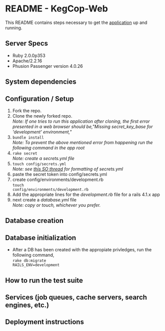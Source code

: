 # README - KegCop-Web
This README contains steps necessary to get the [application](http://kegcop.chrisrjones.com/) up and running.

## Server Specs
- Ruby 2.0.0p353
- Apache/2.2.16
- Phusion Passenger version 4.0.26

##  System dependencies

##  Configuration / Setup
1.  Fork the repo.
2.  Clone the newly forked repo.<br />
*Note: If one tries to run this application after cloning, the first error presented in a web browser should be,"Missing secret_key_base for 'development' environment,"*<br />
3. <code>bundle install</code><br />
*Note: To prevent the above mentioned error from happening run the following command in the app
root*<br />
4. <code>rake secret</code><br />
*Note: create a secrets.yml file*<br />
5. <code>touch config/secrets.yml</code><br />
*Note: see [this SO thread](stackoverflow.com/questions/21136363/) for formatting of secrets.yml*
6. paste the secret token into config/secrets.yml
7. create config/environments/development.rb<br />
<code>touch config/environments/development.rb</code>
8. Add the appropriate lines for the *development.rb* file for a rails 4.1.x app
9. next create a *database.yml* file<br />
*Note: copy or touch, whichever you prefer.*

## Database creation

##  Database initialization
- After a DB has been created with the appropiate privledges, run the following command,<br />
<code>rake db:migrate RAILS_ENV=development</code>

##  How to run the test suite

##  Services (job queues, cache servers, search engines, etc.)

## Deployment instructions
